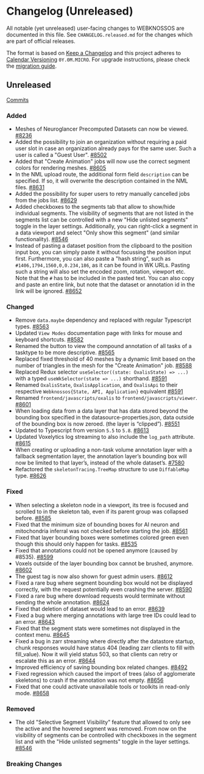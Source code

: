 # Changelog (Unreleased)

All notable (yet unreleased) user-facing changes to WEBKNOSSOS are documented in this file.
See `CHANGELOG.released.md` for the changes which are part of official releases.

The format is based on [Keep a Changelog](http://keepachangelog.com/en/1.0.0/)
and this project adheres to [Calendar Versioning](http://calver.org/) `0Y.0M.MICRO`.
For upgrade instructions, please check the [migration guide](MIGRATIONS.released.md).

## Unreleased
[Commits](https://github.com/scalableminds/webknossos/compare/25.05.1...HEAD)

### Added
- Meshes of Neuroglancer Precomputed Datasets can now be viewed. [#8236](https://github.com/scalableminds/webknossos/pull/8236)
- Added the possibility to join an organization without requiring a paid user slot in case an organization already pays for the same user. Such a user is called a "Guest User". [#8502](https://github.com/scalableminds/webknossos/pull/8502)
- Added that "Create Animation" jobs will now use the correct segment colors for rendering meshes. [#8605](https://github.com/scalableminds/webknossos/pull/8605)
- In the NML upload route, the additional form field `description` can be specified. If so, it will overwrite the description contained in the NML files. [#8631](https://github.com/scalableminds/webknossos/pull/8631)
- Added the possibility for super users to retry manually cancelled jobs from the jobs list. [#8629](https://github.com/scalableminds/webknossos/pull/8629)
- Added checkboxes to the segments tab that allow to show/hide individual segments. The visibility of segments that are not listed in the segments list can be controlled with a new "Hide unlisted segments" toggle in the layer settings. Additionally, you can right-click a segment in a data viewport and select "Only show this segment" (and similar functionality). [#8546](https://github.com/scalableminds/webknossos/pull/8546)
- Instead of pasting a dataset position from the clipboard to the position input box, you can simply paste it without focussing the position input first. Furthermore, you can also paste a "hash string", such as `#1406,1794,1560,0,0.234,186`, as it can be found in WK URLs. Pasting such a string will also set the encoded zoom, rotation, viewport etc. Note that the `#` has to be included in the pasted text. You can also copy and paste an entire link, but note that the dataset or annotation id in the link will be ignored. [#8652](https://github.com/scalableminds/webknossos/pull/8652)

### Changed
- Remove `data.maybe` dependency and replaced with regular Typescript types. [#8563](https://github.com/scalableminds/webknossos/pull/8563)
- Updated `View Modes` documentation page with links for mouse and keyboard shortcuts. [#8582](https://github.com/scalableminds/webknossos/pull/8582)
- Renamed the button to view the compound annotation of all tasks of a tasktype to be more descriptive. [#8565](https://github.com/scalableminds/webknossos/pull/8565)
- Replaced fixed threshold of 40 meshes by a dynamic limit based on the number of triangles in the mesh for the "Create Animation" job. [#8588](https://github.com/scalableminds/webknossos/pull/8588)
- Replaced Redux selector `useSelector((state: OxalisState) => ...)` with a typed `useWkSelector(state => ...)` shorthand. [#8591](https://github.com/scalableminds/webknossos/pull/8591)
- Renamed `OxalisState`, `OxalisApplication`, and `OxalisApi` to their respective `Webknossos{State, API, Application}` equivalent [#8591](https://github.com/scalableminds/webknossos/pull/8591)
- Renamed `frontend/javascripts/oxalis` to `frontend/javascripts/viewer`. [#8601](https://github.com/scalableminds/webknossos/pull/8601)
- When loading data from a data layer that has data stored beyond the bounding box specified in the datasource-properties.json, data outside of the bounding box is now zeroed. (the layer is “clipped”). [#8551](https://github.com/scalableminds/webknossos/pull/8551)
- Updated to Typescript from version `5.5` to `5.8`. [#8613](https://github.com/scalableminds/webknossos/pull/8613)
- Updated Voxelytics log streaming to also include the `log_path` attribute. [#8615](https://github.com/scalableminds/webknossos/pull/8615)
- When creating or uploading a non-task volume annotation layer with a fallback segmentation layer, the annotation layer’s bounding box will now be limited to that layer’s, instead of the whole dataset’s. [#7580](https://github.com/scalableminds/webknossos/pull/7580)
- Refactored the `skeletonTracing.TreeMap` structure to use `DiffableMap` type. [#8626](https://github.com/scalableminds/webknossos/pull/8626)

### Fixed
- When selecting a skeleton node in a viewport, its tree is focused and scrolled to in the skeleton tab, even if its parent group was collapsed before. [#8585](https://github.com/scalableminds/webknossos/pull/8585)
- Fixed that the minimum size of bounding boxes for AI neuron and mitochondria inferral was not checked before starting the job. [#8561](https://github.com/scalableminds/webknossos/pull/8561)
- Fixed that layer bounding boxes were sometimes colored green even though this should only happen for tasks. [#8535](https://github.com/scalableminds/webknossos/pull/8535)
- Fixed that annotations could not be opened anymore (caused by #8535). [#8599](https://github.com/scalableminds/webknossos/pull/8599)
- Voxels outside of the layer bounding box cannot be brushed, anymore. [#8602](https://github.com/scalableminds/webknossos/pull/8602)
- The guest tag is now also shown for guest admin users. [#8612](https://github.com/scalableminds/webknossos/pull/8612)
- Fixed a rare bug where segment bounding box would not be displayed correctly, with the request potentially even crashing the server. [#8590](https://github.com/scalableminds/webknossos/pull/8590)
- Fixed a rare bug where download requests would terminate without sending the whole annotation. [#8624](https://github.com/scalableminds/webknossos/pull/8624)
- Fixed that deletion of dataset would lead to an error. [#8639](https://github.com/scalableminds/webknossos/pull/8639)
- Fixed a bug where merging annotations with large tree IDs could lead to an error. [#8643](https://github.com/scalableminds/webknossos/pull/8643)
- Fixed that the segment stats were sometimes not displayed in the context menu. [#8645](https://github.com/scalableminds/webknossos/pull/8645)
- Fixed a bug in zarr streaming where directly after the datastore startup, chunk responses would have status 404 (leading zarr clients to fill with fill_value). Now it will yield status 503, so that clients can retry or escalate this as an error. [#8644](https://github.com/scalableminds/webknossos/pull/8644)
- Improved efficiency of saving bounding box related changes. [#8492](https://github.com/scalableminds/webknossos/pull/8492)
- Fixed regression which caused the import of trees (also of agglomerate skeletons) to crash if the annotation was not empty. [#8656](https://github.com/scalableminds/webknossos/pull/8656)
- Fixed that one could activate unavailable tools or toolkits in read-only mode. [#8658](https://github.com/scalableminds/webknossos/pull/8658)

### Removed
- The old "Selective Segment Visibility" feature that allowed to only see the active and the hovered segment was removed. From now on the visibility of segments can be controlled with checkboxes in the segment list and with the "Hide unlisted segments" toggle in the layer settings. [#8546](https://github.com/scalableminds/webknossos/pull/8546)

### Breaking Changes
